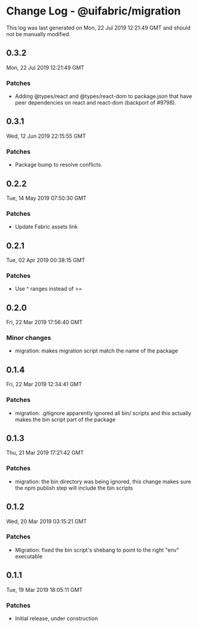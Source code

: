 # Change Log - @uifabric/migration

This log was last generated on Mon, 22 Jul 2019 12:21:49 GMT and should not be manually modified.

## 0.3.2
Mon, 22 Jul 2019 12:21:49 GMT

### Patches

- Adding @types/react and @types/react-dom to package.json that have peer dependencies on react and react-dom (backport of #9798).

## 0.3.1
Wed, 12 Jun 2019 22:15:55 GMT

### Patches

- Package bump to resolve conflicts.

## 0.2.2
Tue, 14 May 2019 07:50:30 GMT

### Patches

- Update Fabric assets link

## 0.2.1
Tue, 02 Apr 2019 00:38:15 GMT

### Patches

- Use ^ ranges instead of >=

## 0.2.0
Fri, 22 Mar 2019 17:56:40 GMT

### Minor changes

- migration: makes migration script match the name of the package

## 0.1.4
Fri, 22 Mar 2019 12:34:41 GMT

### Patches

- migration: .gitignore apparently ignored all bin/ scripts and this actually makes the bin script part of the package

## 0.1.3
Thu, 21 Mar 2019 17:21:42 GMT

### Patches

- migration: the bin directory was being ignored, this change makes sure the npm publish step will include the bin scripts

## 0.1.2
Wed, 20 Mar 2019 03:15:21 GMT

### Patches

- Migration: fixed the bin script's shebang to point to the right "env" executable

## 0.1.1
Tue, 19 Mar 2019 18:05:11 GMT

### Patches

- Initial release, under construction

